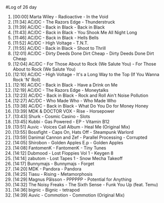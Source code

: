 #Log of 26 day

1. [00:00] Marta Wiley - Radioactive - In the Void
1. [11:34] AC/DC - The Razors Edge - Thunderstruck
1. [11:39] AC/DC - Back in Black - Back in Black
1. [11:43] AC/DC - Back in Black - You Shook Me All Night Long
1. [11:46] AC/DC - Back in Black - Hells Bells
1. [11:52] AC/DC - High Voltage - T.N.T.
1. [11:55] AC/DC - Back in Black - Shoot to Thrill
1. [12:01] AC/DC - Dirty Deeds Done Dirt Cheap - Dirty Deeds Done Dirt Cheap
1. [12:04] AC/DC - For Those About to Rock (We Salute You) - For Those About to Rock (We Salute You)
1. [12:10] AC/DC - High Voltage - It's a Long Way to the Top (If You Wanna Rock 'N' Roll)
1. [12:16] AC/DC - Back in Black - Have a Drink on Me
1. [12:19] AC/DC - The Razors Edge - Moneytalks
1. [12:23] AC/DC - Back in Black - Rock and Roll Ain't Noise Pollution
1. [12:27] AC/DC - Who Made Who - Who Made Who
1. [13:38] AC/DC - Back in Black - What Do You Do for Money Honey
1. [13:39] MDK & DOCTOR VOX - Rise - Horsepower
1. [13:43] Shurk - Cosmic Casino - Slots
1. [13:45] Kubbi - Gas Powered - EP - Vitamin B12
1. [13:51] Auvic - Voices Call Album - Heal Me (Original Mix)
1. [13:55] Bossfight - Caps On, Hats Off - Steampunk Warlord
1. [13:59] Danimal Cannon and Zef - Parallel Processing - Corrupted
1. [14:05] Shirobon - Golden Apples E.p - Golden Apples
1. [14:08] FantomenK - FantomenK - Tiny Tunes
1. [14:12] Dubmood - Lost Floppies Vol 1 - Keygen 8
1. [14:14] zabutom - Lost Tapes 1 - Snow Mecha Takeoff
1. [14:17] Bunnymajs - Bunnymajs - Forget
1. [14:20] MDK - Pandora - Pandora
1. [14:25] Tiasu - Rising - Metamorphosis
1. [14:29] Magnus Pålsson - PPPPPP - Potential for Anything
1. [14:32] The Noisy Freaks - The Sixth Sense - Funk You Up (feat. Temu)
1. [14:36] bignic - Bignic - tetrapod
1. [14:39] Auvic - Commotion - Commotion (Original Mix)
